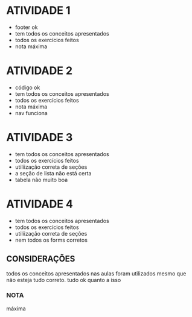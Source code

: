 # ATIVIDADE 1
- footer ok
- tem todos os conceitos apresentados
- todos os exercícios feitos
- nota máxima
# ATIVIDADE 2
- código ok
- tem todos os conceitos apresentados
- todos os exercícios feitos
- nota máxima
- nav funciona

# ATIVIDADE 3
- tem todos os conceitos apresentados
- todos os exercícios feitos
- utiliização correta de seções
- a seção de lista não está certa
- tabela não muito boa

# ATIVIDADE 4
- tem todos os conceitos apresentados
- todos os exercícios feitos
- utiliização correta de seções
- nem todos os forms corretos

## CONSIDERAÇÕES
todos os conceitos apresentados nas aulas foram utilizados mesmo que não esteja tudo correto. tudo ok quanto a isso

### NOTA
máxima
